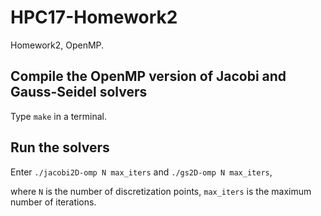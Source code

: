 # HPC17-Homework2
Homework2, OpenMP.

## Compile the OpenMP version of Jacobi and Gauss-Seidel solvers
Type `make` in a terminal.

## Run the solvers
Enter `./jacobi2D-omp N max_iters` and `./gs2D-omp N max_iters`,

where `N` is the number of discretization points, `max_iters` is the maximum number of iterations.
